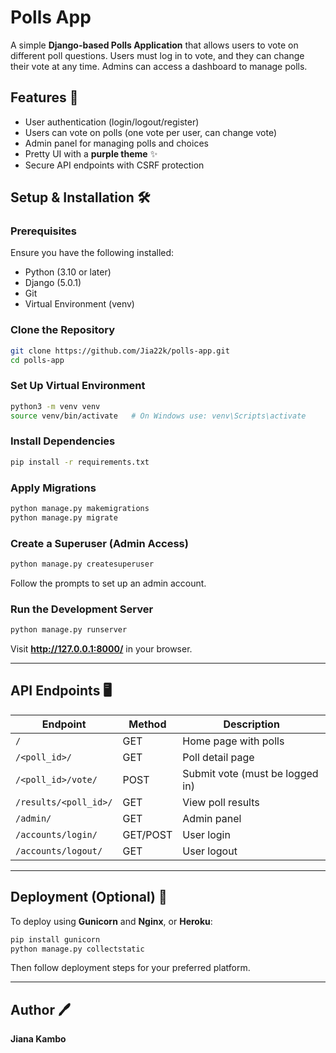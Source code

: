 # Polls App

A simple **Django-based Polls Application** that allows users to vote on different poll questions. Users must log in to vote, and they can change their vote at any time. Admins can access a dashboard to manage polls.

## Features 🚀
- User authentication (login/logout/register)
- Users can vote on polls (one vote per user, can change vote)
- Admin panel for managing polls and choices
- Pretty UI with a **purple theme** ✨
- Secure API endpoints with CSRF protection

## Setup & Installation 🛠️
### Prerequisites
Ensure you have the following installed:
- Python (3.10 or later)
- Django (5.0.1)
- Git
- Virtual Environment (venv)

### Clone the Repository
```bash
git clone https://github.com/Jia22k/polls-app.git
cd polls-app
```

### Set Up Virtual Environment
```bash
python3 -m venv venv
source venv/bin/activate   # On Windows use: venv\Scripts\activate
```

### Install Dependencies
```bash
pip install -r requirements.txt
```

### Apply Migrations
```bash
python manage.py makemigrations
python manage.py migrate
```

### Create a Superuser (Admin Access)
```bash
python manage.py createsuperuser
```
Follow the prompts to set up an admin account.

### Run the Development Server
```bash
python manage.py runserver
```
Visit **http://127.0.0.1:8000/** in your browser.

---

## API Endpoints 🖥️
| Endpoint           | Method | Description |
|-------------------|--------|-------------|
| `/`               | GET    | Home page with polls |
| `/<poll_id>/`    | GET    | Poll detail page |
| `/<poll_id>/vote/` | POST   | Submit vote (must be logged in) |
| `/results/<poll_id>/` | GET  | View poll results |
| `/admin/`        | GET    | Admin panel |
| `/accounts/login/` | GET/POST | User login |
| `/accounts/logout/` | GET  | User logout |

---

## Deployment (Optional) 🚀
To deploy using **Gunicorn** and **Nginx**, or **Heroku**:
```bash
pip install gunicorn
python manage.py collectstatic
```
Then follow deployment steps for your preferred platform.

---

## Author 🖊️
**Jiana Kambo**

